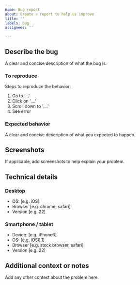 ```yaml
---
name: Bug report
about: Create a report to help us improve
title: ''
labels: Bug
assignees: ''

---
```


## Describe the bug
A clear and concise description of what the bug is.

### To reproduce
Steps to reproduce the behavior:
1. Go to '...'
2. Click on '....'
3. Scroll down to '....'
4. See error

### Expected behavior
A clear and concise description of what you expected to happen.

## Screenshots
If applicable, add screenshots to help explain your problem.

## Technical details

### Desktop
 - OS: [e.g. iOS]
 - Browser [e.g. chrome, safari]
 - Version [e.g. 22]

### Smartphone / tablet 
 - Device: [e.g. iPhone6]
 - OS: [e.g. iOS8.1]
 - Browser [e.g. stock browser, safari]
 - Version [e.g. 22]

## Additional context or notes
Add any other context about the problem here.

